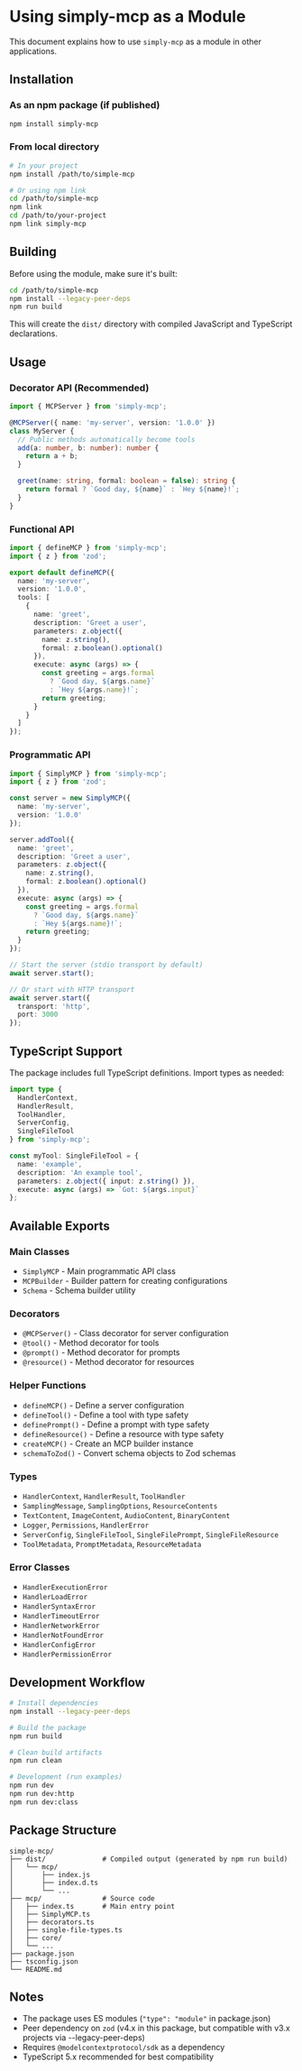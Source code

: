 # Using simply-mcp as a Module

This document explains how to use `simply-mcp` as a module in other applications.

## Installation

### As an npm package (if published)
```bash
npm install simply-mcp
```

### From local directory
```bash
# In your project
npm install /path/to/simple-mcp

# Or using npm link
cd /path/to/simple-mcp
npm link
cd /path/to/your-project
npm link simply-mcp
```

## Building

Before using the module, make sure it's built:

```bash
cd /path/to/simple-mcp
npm install --legacy-peer-deps
npm run build
```

This will create the `dist/` directory with compiled JavaScript and TypeScript declarations.

## Usage

### Decorator API (Recommended)

```typescript
import { MCPServer } from 'simply-mcp';

@MCPServer({ name: 'my-server', version: '1.0.0' })
class MyServer {
  // Public methods automatically become tools
  add(a: number, b: number): number {
    return a + b;
  }

  greet(name: string, formal: boolean = false): string {
    return formal ? `Good day, ${name}` : `Hey ${name}!`;
  }
}
```

### Functional API

```typescript
import { defineMCP } from 'simply-mcp';
import { z } from 'zod';

export default defineMCP({
  name: 'my-server',
  version: '1.0.0',
  tools: [
    {
      name: 'greet',
      description: 'Greet a user',
      parameters: z.object({
        name: z.string(),
        formal: z.boolean().optional()
      }),
      execute: async (args) => {
        const greeting = args.formal
          ? `Good day, ${args.name}`
          : `Hey ${args.name}!`;
        return greeting;
      }
    }
  ]
});
```

### Programmatic API

```typescript
import { SimplyMCP } from 'simply-mcp';
import { z } from 'zod';

const server = new SimplyMCP({
  name: 'my-server',
  version: '1.0.0'
});

server.addTool({
  name: 'greet',
  description: 'Greet a user',
  parameters: z.object({
    name: z.string(),
    formal: z.boolean().optional()
  }),
  execute: async (args) => {
    const greeting = args.formal
      ? `Good day, ${args.name}`
      : `Hey ${args.name}!`;
    return greeting;
  }
});

// Start the server (stdio transport by default)
await server.start();

// Or start with HTTP transport
await server.start({
  transport: 'http',
  port: 3000
});
```

## TypeScript Support

The package includes full TypeScript definitions. Import types as needed:

```typescript
import type {
  HandlerContext,
  HandlerResult,
  ToolHandler,
  ServerConfig,
  SingleFileTool
} from 'simply-mcp';

const myTool: SingleFileTool = {
  name: 'example',
  description: 'An example tool',
  parameters: z.object({ input: z.string() }),
  execute: async (args) => `Got: ${args.input}`
};
```

## Available Exports

### Main Classes
- `SimplyMCP` - Main programmatic API class
- `MCPBuilder` - Builder pattern for creating configurations
- `Schema` - Schema builder utility

### Decorators
- `@MCPServer()` - Class decorator for server configuration
- `@tool()` - Method decorator for tools
- `@prompt()` - Method decorator for prompts
- `@resource()` - Method decorator for resources

### Helper Functions
- `defineMCP()` - Define a server configuration
- `defineTool()` - Define a tool with type safety
- `definePrompt()` - Define a prompt with type safety
- `defineResource()` - Define a resource with type safety
- `createMCP()` - Create an MCP builder instance
- `schemaToZod()` - Convert schema objects to Zod schemas

### Types
- `HandlerContext`, `HandlerResult`, `ToolHandler`
- `SamplingMessage`, `SamplingOptions`, `ResourceContents`
- `TextContent`, `ImageContent`, `AudioContent`, `BinaryContent`
- `Logger`, `Permissions`, `HandlerError`
- `ServerConfig`, `SingleFileTool`, `SingleFilePrompt`, `SingleFileResource`
- `ToolMetadata`, `PromptMetadata`, `ResourceMetadata`

### Error Classes
- `HandlerExecutionError`
- `HandlerLoadError`
- `HandlerSyntaxError`
- `HandlerTimeoutError`
- `HandlerNetworkError`
- `HandlerNotFoundError`
- `HandlerConfigError`
- `HandlerPermissionError`

## Development Workflow

```bash
# Install dependencies
npm install --legacy-peer-deps

# Build the package
npm run build

# Clean build artifacts
npm run clean

# Development (run examples)
npm run dev
npm run dev:http
npm run dev:class
```

## Package Structure

```
simple-mcp/
├── dist/              # Compiled output (generated by npm run build)
│   └── mcp/
│       ├── index.js
│       ├── index.d.ts
│       └── ...
├── mcp/               # Source code
│   ├── index.ts       # Main entry point
│   ├── SimplyMCP.ts
│   ├── decorators.ts
│   ├── single-file-types.ts
│   ├── core/
│   └── ...
├── package.json
├── tsconfig.json
└── README.md
```

## Notes

- The package uses ES modules (`"type": "module"` in package.json)
- Peer dependency on `zod` (v4.x in this package, but compatible with v3.x projects via --legacy-peer-deps)
- Requires `@modelcontextprotocol/sdk` as a dependency
- TypeScript 5.x recommended for best compatibility
